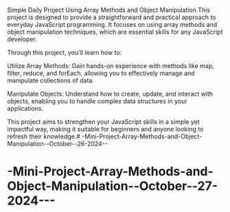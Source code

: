 Simple Daily Project Using Array Methods and Object Manipulation
This project is designed to provide a straightforward and practical approach to everyday JavaScript programming. It focuses on using array methods and object manipulation techniques, which are essential skills for any JavaScript developer.

Through this project, you'll learn how to:

Utilize Array Methods: Gain hands-on experience with methods like map, filter, reduce, and forEach, allowing you to effectively manage and manipulate collections of data.

Manipulate Objects: Understand how to create, update, and interact with objects, enabling you to handle complex data structures in your applications.

This project aims to strengthen your JavaScript skills in a simple yet impactful way, making it suitable for beginners and anyone looking to refresh their knowledge.# -Mini-Project-Array-Methods-and-Object-Manipulation--October--26-2024--
# -Mini-Project-Array-Methods-and-Object-Manipulation--October--27-2024---
